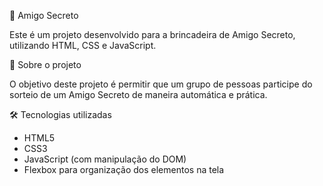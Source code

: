 🎁 Amigo Secreto

Este é um projeto desenvolvido para a brincadeira de Amigo Secreto, utilizando HTML, CSS e JavaScript.

📖 Sobre o projeto

O objetivo deste projeto é permitir que um grupo de pessoas participe do sorteio de um Amigo Secreto de maneira automática e prática.

🛠️ Tecnologias utilizadas

- HTML5
- CSS3
- JavaScript (com manipulação do DOM)
- Flexbox para organização dos elementos na tela



